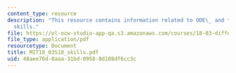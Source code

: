 ```yaml
---
content_type: resource
description: "This resource contains information related to ODE\_ and ten\_essential\_\
  skills."
file: https://ol-ocw-studio-app-qa.s3.amazonaws.com/courses/18-03-differential-equations-spring-2010/48aee76d0aaa31bd09580d108df6cc3c_MIT18_03S10_skills.pdf
file_type: application/pdf
resourcetype: Document
title: MIT18_03S10_skills.pdf
uid: 48aee76d-0aaa-31bd-0958-0d108df6cc3c
---
```


